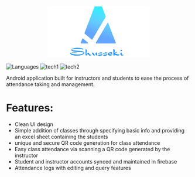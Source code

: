 <p align="center">
  <img src="https://github.com/Nizar1999/Shusseki/blob/master/screenshots/Banner.png" width = 55%; height=55% />
</p>

![Languages](https://img.shields.io/badge/-Java-grey?style=for-the-badge&logo=android)
![tech1](https://img.shields.io/badge/-Android%20Studio-%2303a9f4?style=for-the-badge&logo=androidstudio)
![tech2](https://img.shields.io/badge/-Firebase-%2303a9f4?style=for-the-badge&logo=firebase)

Android application built for instructors and students to ease the process of attendance taking and management.

# Features:
- Clean UI design
- Simple addition of classes through specifying basic info and providing an excel sheet containing the students
- unique and secure QR code generation for class attendance
- Easy class attendance via scanning a QR code generated by the instructor
- Student and instructor accounts synced and maintained in firebase
- Attendance logs with editing and query features

